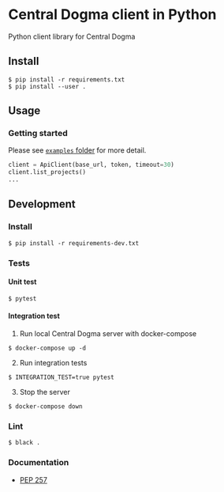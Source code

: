 # Central Dogma client in Python
Python client library for Central Dogma

## Install
```
$ pip install -r requirements.txt
$ pip install --user .
```

## Usage
### Getting started
Please see [`examples` folder](https://github.com/line/centraldogma-python/tree/main/examples) for more detail.
```python
client = ApiClient(base_url, token, timeout=30)
client.list_projects()
...
```

## Development
### Install
```
$ pip install -r requirements-dev.txt
```

### Tests
#### Unit test
```
$ pytest
```

#### Integration test
1. Run local Central Dogma server with docker-compose
```
$ docker-compose up -d
```

2. Run integration tests
```
$ INTEGRATION_TEST=true pytest
```

3. Stop the server
```
$ docker-compose down
```

### Lint
```
$ black .
```

### Documentation
- [PEP 257](https://www.python.org/dev/peps/pep-0257)

